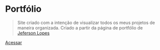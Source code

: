 # Portfólio

> Site criado com a intenção de visualizar todos os meus projetos de maneira organizada.
> Criado a partir da página de portfólio de [Jeferson Lopes](https://devjef.github.io/projects/)

[Acessar](https://uffbruno.github.io/projects/)
